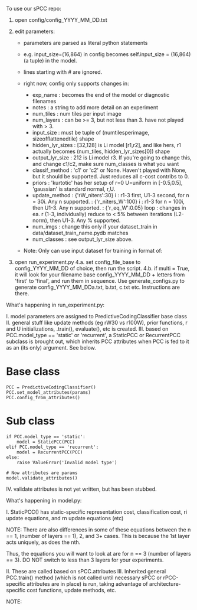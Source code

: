To use our sPCC repo:


1. open config/config_YYYY_MM_DD.txt
2. edit parameters: 
    - parameters are parsed as literal python statements
	- e.g. input_size=(16,864) in config becomes self.input_size = (16,864) (a tuple) in the model.
    - lines starting with # are ignored.
    - right now, config only supports changes in:
        - exp_name : becomes the end of the model or diagnostic filenames
        - notes : a string to add more detail on an experiment
        - num_tiles : num tiles per input image
        - num_layers : can be >= 3, but not less than 3. have not played with > 3.
        - input_size : must be tuple of (numtilesperimage, sizeofflattenedtile) shape
        - hidden_lyr_sizes : [32,128] is Li model [r1,r2], and like hers, r1 actually becomes (num_tiles, hidden_lyr_sizes[0]) shape
        - output_lyr_size : 212 is Li model r3. If you're going to change this, and change c1/c2, make sure num_classes is what you want
        - classif_method : 'c1' or 'c2' or None. Haven't played with None, but it should be supported. Just reduces all c-cost contribs to 0.
        - priors : 'kurtotic' has her setup of r=0 U=uniform in [-0.5,0.5], 'gaussian' is standard normal, r,U.
        - update_method : {'rW_niters':30} i : r1-3 first, U1-3 second, for n = 30i. Any n supported.
                        : {'r_niters_W':100} i : r1-3 for n = 100i, then U1-3. Any n supported.
                        : {'r_eq_W':0.05} loop : changes in ea. r (1-3, individually) reduce to < 5% between iterations (L2-norm), then U1-3. Any % supported.
        - num_imgs : change this only if your dataset_train in data/dataset_train_name.pydb matches
        - num_classes : see output_lyr_size above.

    - Note: Only can use input dataset for training in format of: 

3. open run_experiment.py
4.a. set config_file_base to config_YYYY_MM_DD of choice, then run the script.
4.b. if multi = True, it will look for your filename base config_YYYY_MM_DD + letters from 'first' to 'final', and run them in sequence. Use generate_configs.py to generate config_YYYY_MM_DDa.txt, b.txt, c.txt etc. Instructions are there.




What's happening in run_experiment.py:


I. model parameters are assigned to PredictiveCodingClassifier base class
II. general stuff like update methods (eg rW30 vs r100W), prior functions, r and U initializations, .train(), evaluate(), etc
is created.
III. based on PCC.model_type == 'static' or 'recurrent', a StaticPCC or RecurrentPCC subclass is brought out, which inherits PCC attributes when PCC is fed to it as an (its only) argument. See below.

# Base class
    PCC = PredictiveCodingClassifier()
    PCC.set_model_attributes(params)
    PCC.config_from_attributes()
    
# Sub class
    if PCC.model_type == 'static':
        model = StaticPCC(PCC)
    elif PCC.model_type == 'recurrent':
        model = RecurrentPCC(PCC)
    else:
        raise ValueError('Invalid model type')
    
    # Now attributes are params
    model.validate_attributes()


IV. validate attributes is not yet written, but has been stubbed.


What's happening in model.py:

I. StaticPCC() has static-specific representation cost, classification cost, ri update equations, and rn update equations (etc)

NOTE: There are also differences in some of these equations between the n == 1, (number of layers == 1), 2, and 3+ cases.
This is because the 1st layer acts uniquely, as does the nth.

Thus, the equations you will want to look at are for n == 3 (number of layers == 3). 
DO NOT switch to less than 3 layers for your experiments.

II. These are called based on sPCC.attributes
III. Inherited general PCC.train() method (which is not called until necessary sPCC or rPCC-specific attributes are in place) is run, taking advantage of architecture-specific cost functions, update methods, etc.

NOTE:





